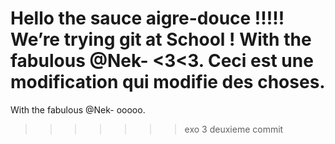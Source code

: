 Hello the sauce aigre-douce !!!!!
We’re trying git at School !
With the fabulous @Nek-  <3<3.
Ceci est une modification qui modifie des choses.
=======
With the fabulous @Nek-  ooooo.
>>>>>>> exo 3 deuxieme commit
